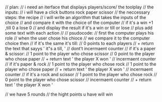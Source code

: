 // plan:
// i need an iterface that displays players/score/ the toolplay
// the inputs:
// i will have a click buttons rock paper scissor
// the neccessary steps: the recipe 
// i will write an algorithm that takes the inputs of the choice
// and compare it with the choice of the computer 
// if it's a win +1 ,till 0 a lose 0 
// and display the result if it's a win or till or lose
// plus add some text with each action
// 
// psudocode:
// first the computer plays his role
// when the user chose his chioce
// we compare it to the computer choice then
// if it's the same it's till:
//     0 points to each players
//      + return the text that sayys ' it"s a till, '
//       dont't incermaent counter
// if it's a paper & scissor:
//      1 point to the player who chose scissor
//      0 point to the player who chose paper
//      + return text ' the player X won  '
//      incermaent counter
// if it's paper & rock
//      1 point to the player who chose rock
//      1 point to the player who chose paper
//      + return text ' the player X won  '
//      incermaent counter
// if it's a rock and scissor
//      1 point to the player who chose rock
//      0 point to the player who chose scissor
//      incermaent counter
//      + return text ' the player X won  '

// we have 5 rounds 
// the hight points u have will win           
